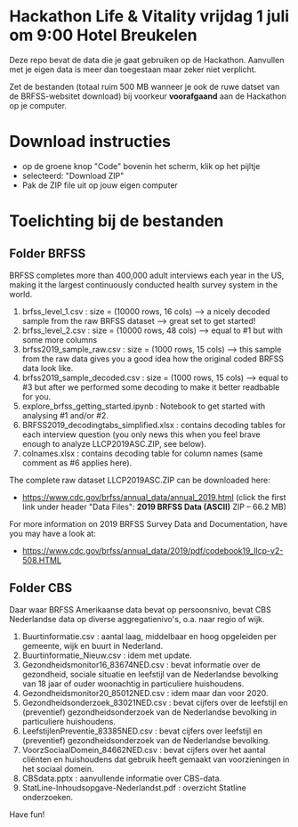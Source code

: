 # Hackathon Life & Vitality vrijdag 1 juli om 9:00 Hotel Breukelen 

Deze repo bevat de data die je gaat gebruiken op de Hackathon. 
Aanvullen met je eigen data is meer dan toegestaan maar zeker niet verplicht.

Zet de bestanden (totaal ruim 500 MB wanneer je ook de ruwe datset van de BRFSS-websitet download) bij voorkeur **voorafgaand** aan de Hackathon op je computer.

# Download instructies

* op de groene knop "Code" bovenin het scherm, klik op het pijltje
* selecteerd: "Download ZIP"
* Pak de ZIP file uit op jouw eigen computer


# Toelichting bij de bestanden

## Folder BRFSS

BRFSS completes more than 400,000 adult interviews each year in the US, making it the largest continuously conducted health survey system in the world.

1. brfss_level_1.csv : size = (10000 rows, 16 cols) --> a nicely decoded sample from the raw BRFSS dataset --> great set to get started!
2. brfss_level_2.csv : size = (10000 rows, 48 cols) --> equal to #1 but with some more columns
3. brfss2019_sample_raw.csv : size = (1000 rows, 15 cols) --> this sample from the raw data gives you a good idea how the original coded BRFSS data look like.
4. brfss2019_sample_decoded.csv : size = (1000 rows, 15 cols) --> equal to #3 but after we performed some decoding to make it better readbable for you.
5. explore_brfss_getting_started.ipynb : Notebook to get started with analysing #1 and/or #2.
6. BRFSS2019_decodingtabs_simplified.xlsx : contains decoding tables for each interview question (you only news this when you feel brave enough to analyze LLCP2019ASC.ZIP, see below).
7. colnames.xlsx : contains decoding table for column names (same comment as #6 applies here).

The complete raw dataset LLCP2019ASC.ZIP can be downloaded here: 
* https://www.cdc.gov/brfss/annual_data/annual_2019.html (click the first link under header "Data Files": **2019 BRFSS Data (ASCII)** ZIP – 66.2 MB)

For more information on 2019 BRFSS Survey Data and Documentation, have you may have a look at:
* https://www.cdc.gov/brfss/annual_data/2019/pdf/codebook19_llcp-v2-508.HTML

## Folder CBS

Daar waar BRFSS Amerikaanse data bevat op persoonsnivo, bevat CBS Nederlandse data op diverse aggregatienivo's, o.a. naar regio of wijk.

1. Buurtinformatie.csv : aantal laag, middelbaar en hoog opgeleiden per gemeente, wijk en buurt in Nederland.
2. Buurtinformatie_Nieuw.csv : idem met update.
2. Gezondheidsmonitor16_83674NED.csv : bevat informatie over de gezondheid, sociale situatie en leefstijl van de Nederlandse bevolking van 18 jaar of ouder woonachtig in particuliere huishoudens. 
3. Gezondheidsmonitor20_85012NED.csv : idem maar dan voor 2020.
4. Gezondheidsonderzoek_83021NED.csv : bevat cijfers over de leefstijl en (preventief) gezondheidsonderzoek van de Nederlandse bevolking in particuliere huishoudens.
5. LeefstijlenPreventie_83385NED.csv : bevat cijfers over leefstijl en (preventief) gezondheidsonderzoek van de Nederlandse bevolking.
6. VoorzSociaalDomein_84662NED.csv : bevat cijfers over het aantal cliënten en huishoudens dat gebruik heeft gemaakt van voorzieningen in het sociaal domein. 
7. CBSdata.pptx : aanvullende informatie over CBS-data.
8. StatLine-Inhoudsopgave-Nederlandst.pdf : overzicht Statline onderzoeken.


Have fun!
